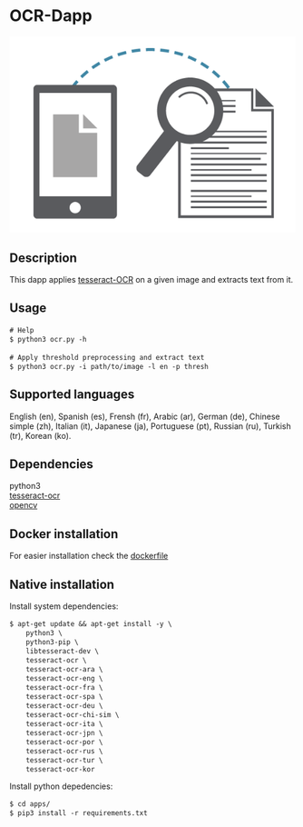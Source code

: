 # OCR-Dapp

![dapp logo](./logo.png)


## Description
This dapp applies [tesseract-OCR](https://github.com/tesseract-ocr/tesseract) on a given image and extracts text from it.  

## Usage
    # Help
    $ python3 ocr.py -h

    # Apply threshold preprocessing and extract text
    $ python3 ocr.py -i path/to/image -l en -p thresh 

## Supported languages
English (en), Spanish (es), Frensh (fr), Arabic (ar), German (de), Chinese simple (zh), Italian (it), Japanese (ja), Portuguese (pt), Russian (ru), Turkish (tr), Korean (ko).

## Dependencies
python3  
[tesseract-ocr](https://github.com/tesseract-ocr/tesseract)  
[opencv](https://opencv.org/)

## Docker installation
For easier installation check the [dockerfile](./Dockerfile)

## Native installation
Install system dependencies:

    $ apt-get update && apt-get install -y \
        python3 \
        python3-pip \
        libtesseract-dev \
        tesseract-ocr \
        tesseract-ocr-ara \
        tesseract-ocr-eng \
        tesseract-ocr-fra \
        tesseract-ocr-spa \
        tesseract-ocr-deu \
        tesseract-ocr-chi-sim \
        tesseract-ocr-ita \
        tesseract-ocr-jpn \
        tesseract-ocr-por \
        tesseract-ocr-rus \
        tesseract-ocr-tur \
        tesseract-ocr-kor
        
Install python depedencies:

    $ cd apps/
    $ pip3 install -r requirements.txt